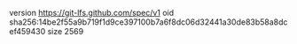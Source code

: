 version https://git-lfs.github.com/spec/v1
oid sha256:14be2f55a9b719f1d9ce397100b7a6f8dc06d32441a30de83b58a8dcef459430
size 2569
